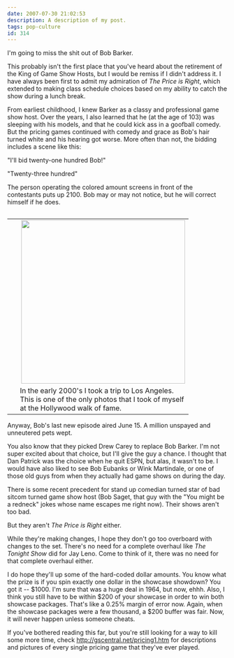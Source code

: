 ```yaml
---
date: 2007-07-30 21:02:53
description: A description of my post.
tags: pop-culture
id: 314
---
```

I'm going to miss the shit out of Bob Barker.

This probably isn't the first place that you've heard about the retirement of the King of Game Show Hosts, but I would be remiss if I didn't address it.  I have always been first to admit my admiration of <em>The Price is Right</em>, which extended to making class schedule choices based on my ability to catch the show during a lunch break.
<!--more-->
From earliest childhood, I knew Barker as a classy and professional game show host.  Over the years, I also learned that he (at the age of 103) was sleeping with his models, and that he could kick ass in a goofball comedy.  But the pricing games continued with comedy and grace as Bob's hair turned white and his hearing got worse.  More often than not, the bidding includes a scene like this:

"I'll bid twenty-one hundred Bob!"
  
"Twenty-three hundred"
  
The person operating the colored amount screens in front of the contestants puts up 2100.  Bob may or may not notice, but he will correct himself if he does.
<table cellpadding="2" align="right">
<tr>
<td width="5" rowspan="2"><spacer type="block" width="5" height="1"></td>
<td width="250" align="center" ><img src="/img/benandbobbarker.jpg" align="right" width="375"></td>
</tr>
<tr>
<td class="caption" width="250">In the early 2000's I took a trip to Los Angeles.  This is one of the only photos that I took of myself at the Hollywood walk of fame.</td>

</tr>
</table>
Anyway, Bob's last new episode aired June 15.  A million unspayed and unneutered pets wept.

You also know that they picked Drew Carey to replace Bob Barker.  I'm not super excited about that choice, but I'll give the guy a chance.  I thought that Dan Patrick was the choice when he quit ESPN, but alas, it wasn't to be.  I would have also liked to see Bob Eubanks or Wink Martindale, or one of those old guys from when they actually had game shows on during the day.

There is some recent precedent for stand up comedian turned star of bad sitcom turned game show host (Bob Saget, that guy with the "You might be a redneck" jokes whose name escapes me right now).  Their shows aren't too bad.

But they aren't <em>The Price is Right</em> either.

While they're making changes, I hope they don't go too overboard with changes to the set.  There's no need for a complete overhaul like <em>The Tonight Show</em> did for Jay Leno.  Come to think of it, there was no need for that complete overhaul either.

I do hope they'll up some of the hard-coded dollar amounts.  You know what the prize is if you spin exactly one dollar in the showcase showdown?  You got it -- $1000.  I'm sure that was a huge deal in 1964, but now, ehhh.  Also, I think you still have to be within $200 of your showcase in order to win both showcase packages.  That's like a 0.25% margin of error now.  Again, when the showcase packages were a few thousand, a $200 buffer was fair.  Now, it will never happen unless someone cheats.

If you've bothered reading this far, but you're still looking for a way to kill some more time, check <a href="http://gscentral.net/pricing1.htm" target="_blank">http://gscentral.net/pricing1.htm</a> for descriptions and pictures of every single pricing game that they've ever played.

